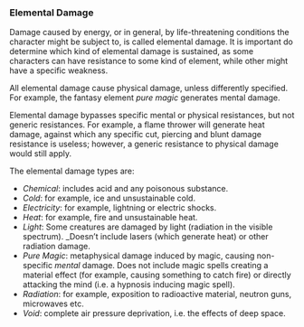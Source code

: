 ### Elemental Damage

Damage caused by energy, or in general, by life-threatening conditions the
character might be subject to, is called elemental damage. It is important do
determine which kind of elemental damage is sustained, as some characters can
have resistance to some kind of element, while other might have a specific
weakness.

All elemental damage cause physical damage, unless differently specified. For
example, the fantasy element _pure magic_ generates mental damage.

Elemental damage bypasses specific mental or physical resistances, but not
generic resistances. For example, a flame thrower will generate heat damage,
against which any specific cut, piercing and blunt damage resistance is useless;
however, a generic resistance to physical damage would still apply.

The elemental damage types are:

* _Chemical_: includes acid and any poisonous substance.
* _Cold_: for example, ice and unsustainable cold.
* _Electricity_: for example, lightning or electric shocks.
* _Heat_: for example, fire and unsustainable heat.
* _Light_: Some creatures are damaged by light (radiation in the visible spectrum).
  _Doesn’t include lasers (which generate heat) or other radiation damage.
* _Pure Magic_: metaphysical damage induced by magic, causing non-specific
  _mental_ damage. Does not include magic spells creating a material
  effect (for example, causing something to catch fire) or directly attacking
  the mind (i.e. a hypnosis inducing magic spell).
* _Radiation_: for example, exposition to radioactive material, neutron guns,
  microwaves etc.
* _Void_: complete air pressure deprivation, i.e. the effects of deep space.

